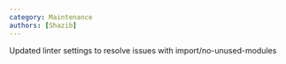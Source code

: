 ```yaml
---
category: Maintenance
authors: [Shazib]
---
```


Updated linter settings to resolve issues with import/no-unused-modules
